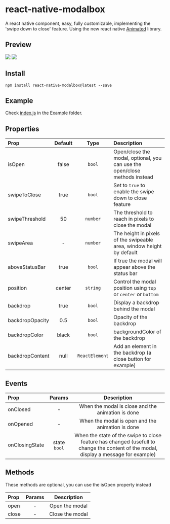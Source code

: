 # react-native-modalbox

A react native <Modal> component, easy, fully customizable, implementing the 'swipe down to close' feature.
Using the new react native [Animated](http://facebook.github.io/react-native/docs/animations.html#content) library.

## Preview
![](https://i.imgur.com/QTAYh81.gif)
![](http://i.imgur.com/3XULLt8.gif)

## Install

`npm install react-native-modalbox@latest --save`

## Example
Check [index.js](https://github.com/maxs15/react-native-modalbox/blob/master/Example/index.js) in the Example folder.

## Properties

| Prop  | Default  | Type | Description |
| :------------ |:---------------:| :---------------:| :-----|
| isOpen | false | `bool` | Open/close the modal, optional, you can use the open/close methods instead  |
| swipeToClose | true | `bool` | Set to `true` to enable the swipe down to close feature |
| swipeThreshold | 50 | `number` | The threshold to reach in pixels to close the modal |
| swipeArea | - | `number` | The height in pixels of the swipeable area, window height by default |
| aboveStatusBar | true | `bool` | If true the modal will appear above the status bar |
| position | center | `string` | Control the modal position using `top` or `center` or `bottom`
| backdrop | true | `bool` | Display a backdrop behind the modal
| backdropOpacity | 0.5| `bool` | Opacity of the backdrop
| backdropColor | black| `bool` | backgroundColor of the backdrop
| backdropContent | null| `ReactElement` | Add an element in the backdrop (a close button for example)

## Events

| Prop  | Params  | Description |
| :------------ |:---------------:| :---------------:|
| onClosed | - | When the modal is close and the animation is done |
| onOpened | - | When the modal is open and the animation is done |
| onClosingState | state `bool` | When the state of the swipe to close feature has changed (usefull to change the content of the modal, display a message for example) |

## Methods
These methods are optional, you can use the isOpen property instead   

| Prop  | Params  | Description |
| :------------ |:---------------:| :---------------:|
| open | - | Open the modal |
| close | - | Close the modal |